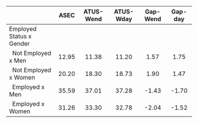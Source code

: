 
|                      |         ASEC |    ATUS-Wend |    ATUS-Wday |     Gap-Wend |      Gap-day |
| -------------------- | :----------: | :----------: | :----------: | :----------: | :----------: |
| Employed Status x Gender |              |              |              |              |              |
| &nbsp;&nbsp;Not Employed x Men |        12.95 |        11.38 |        11.20 |         1.57 |         1.75 |
| &nbsp;&nbsp;Not Employed x Women |        20.20 |        18.30 |        18.73 |         1.90 |         1.47 |
| &nbsp;&nbsp;Employed x Men |        35.59 |        37.01 |        37.28 |        -1.43 |        -1.70 |
| &nbsp;&nbsp;Employed x Women |        31.26 |        33.30 |        32.78 |        -2.04 |        -1.52 |

